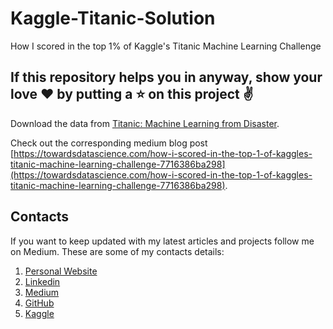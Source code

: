 # Kaggle-Titanic-Solution
How I scored in the top 1% of Kaggle's Titanic Machine Learning Challenge

## If this repository helps you in anyway, show your love :heart: by putting a :star: on this project :v:

Download the data from [Titanic: Machine Learning from Disaster](https://www.kaggle.com/c/titanic/data).

Check out the corresponding medium blog post [https://towardsdatascience.com/how-i-scored-in-the-top-1-of-kaggles-titanic-machine-learning-challenge-7716386ba298](https://towardsdatascience.com/how-i-scored-in-the-top-1-of-kaggles-titanic-machine-learning-challenge-7716386ba298).

## Contacts

If you want to keep updated with my latest articles and projects follow me on Medium. These are some of my contacts details:

1. [Personal Website](https://abhinavsagar.github.io/)
2. [Linkedin](https://in.linkedin.com/in/abhinavsagar4)
3. [Medium](https://medium.com/@abhinav.sagar)
4. [GitHub](https://github.com/abhinavsagar)
5. [Kaggle](https://www.kaggle.com/abhinavsagar)
